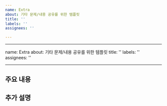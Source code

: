 ```yaml
---
name: Extra
about: 기타 문제/내용 공유를 위한 템플릿
title: ''
labels: ''
assignees: ''

---
```


---
name: Extra
about: 기타 문제/내용 공유를 위한 템플릿
title: ''
labels: ''
assignees: ''

---

## 주요 내용


## 추가 설명

